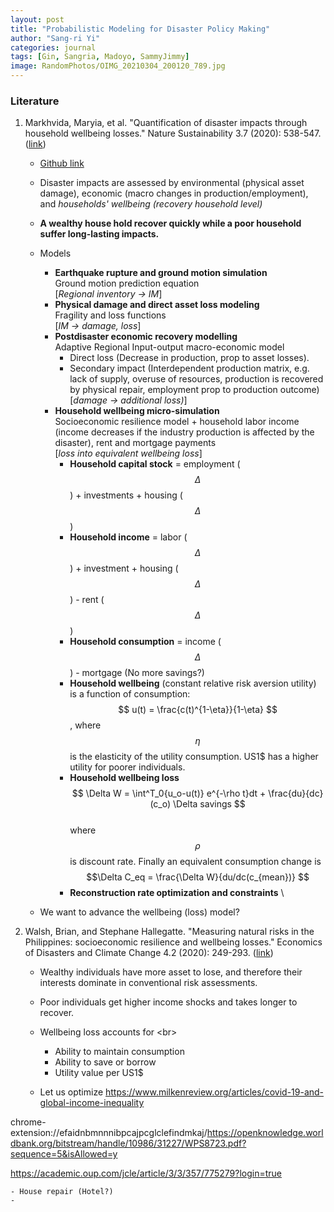 ```yaml
---
layout: post
title: "Probabilistic Modeling for Disaster Policy Making"
author: "Sang-ri Yi"
categories: journal
tags: [Gin, Sangria, Madoyo, SammyJimmy]
image: RandomPhotos/OIMG_20210304_200120_789.jpg
---
```


### Literature

1. Markhvida, Maryia, et al. "Quantification of disaster impacts through household wellbeing losses." Nature Sustainability 3.7 (2020): 538-547. ([link](https://www.nature.com/articles/s41893-020-0508-7.pdf))

	* [Github link](https://github.com/mary-mark/wellbeing_model)

	* Disaster impacts are assessed by environmental (physical asset damage), economic (macro changes in production/employment), and *households' wellbeing (recovery household level)*

	* **A wealthy house hold recover quickly while a poor household suffer long-lasting impacts.**

	* Models
		- **Earthquake rupture and ground motion simulation** <br/> 
		Ground motion prediction equation <br/>
		[*Regional inventory -> IM*]
		- **Physical damage and direct asset loss modeling** <br/> 
		Fragility and loss functions  <br/>
		[*IM -> damage, loss*]
		- **Postdisaster economic recovery modelling**  <br/> 
		Adaptive Regional Input-output macro-economic model
			- Direct loss (Decrease in production, prop to asset losses). 
			- Secondary impact (Interdependent production matrix, e.g. lack of supply, overuse of resources, production is recovered by physical repair, employment prop to production outcome)  <br/>
		[*damage -> additional loss)*]
		- **Household wellbeing micro-simulation**  <br/>
		Socioeconomic resilience model + household labor income (income decreases if the industry production is affected by the disaster), rent and mortgage payments  <br/>
		[*loss into equivalent wellbeing loss*]
			- **Household capital stock** = employment ($$\Delta$$) + investments + housing ($$\Delta$$)
			- **Household income** = labor ($$\Delta$$) + investment + housing ($$\Delta$$) - rent ($$\Delta$$)
			- **Household consumption** = income ($$\Delta$$) - mortgage (No more savings?)
			- **Household wellbeing** (constant relative risk aversion utility) is a function of consumption: $$ u(t) = \frac{c(t)^{1-\eta}}{1-\eta} $$, where $$\eta$$ is the elasticity of the utility consumption. US1$ has a higher utility for poorer individuals. <br/>
			- **Household wellbeing loss**  <br/>
			$$ \Delta W = \int^T_0{u_o-u(t)} e^{-\rho t}dt + \frac{du}{dc}(c_o) \Delta savings $$<br/>
			where $$\rho$$ is discount rate. Finally an equivalent consumption change is $$\Delta C_eq = \frac{\Delta W}{du/dc(c_{mean})} $$ 
			- **Reconstruction rate optimization and constraints** \

	* We want to advance the wellbeing (loss) model?


1. Walsh, Brian, and Stephane Hallegatte. "Measuring natural risks in the Philippines: socioeconomic resilience and wellbeing losses." Economics of Disasters and Climate Change 4.2 (2020): 249-293. ([link](https://openknowledge.worldbank.org/bitstream/handle/10986/31227/WPS8723.pdf?sequence=5&isAllowed=y))


	* Wealthy individuals have more asset to lose, and therefore their interests dominate in conventional risk assessments.

	* Poor individuals get higher income shocks and takes longer to recover.

	* Wellbeing loss accounts for <br\>
		- Ability to maintain consumption
		- Ability to save or borrow
		- Utility value per US1$

	* Let us optimize https://www.milkenreview.org/articles/covid-19-and-global-income-inequality



chrome-extension://efaidnbmnnnibpcajpcglclefindmkaj/https://openknowledge.worldbank.org/bitstream/handle/10986/31227/WPS8723.pdf?sequence=5&isAllowed=y

https://academic.oup.com/jcle/article/3/3/357/775279?login=true


	- House repair (Hotel?)
	- 
	